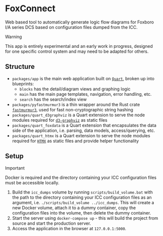 # FoxConnect

Web based tool to automatically generate logic flow diagrams for Foxboro I/A series DCS based on configuration files dumped from the ICC.

> [!WARNING]
> This app is entirely experimental and an early work in progress, designed for one specific control system and may need to be adapted for others.

## Structure

- `packages/app` is the main web application built on [`Quart`](https://github.com/pallets/quart), broken up into blueprints:
    - `blocks` has the detail/diagram views and graphing logic
    - `main` has the main page templates, navigation, error handling, etc.
    - `search` has the search/index view
- `packages/pyfastmurmur3` is a thin wrapper around the Rust crate [`fastmurmur3`](https://crates.io/crates/fastmurmur3), used for fast non-cryptographic string hashing
- `packages/quart_d3graphviz` is a Quart extension to serve the node modules required for [`d3-graphviz`](https://github.com/magjac/d3-graphviz) as static files
- `packages/quart_foxdata` is a Quart extension that encapsulates the data side of the application, i.e. parsing, data models, access/querying, etc.
- `packages/quart_htmx` is a Quart extension to serve the node modules required for [`HTMX`](https://htmx.org/) as static files and provide helper functionality

## Setup

> [!Important]
> Docker is required and the directory containing your ICC configuration files must be accessible locally.

1. Build the `icc_dumps` volume by running `scripts/build_volume.bat` with the path to the directory containing your ICC configuration files as an argument, i.e. `./scripts/build_volume ../icc_dumps`. This will create a new Docker volume, attach it to a dummy container, copy the configuration files into the volume, then delete the dummy container.
1. Start the server using `docker-compose up` - this will build the project from source and start the production server.
1. Access the application in the browser at `127.0.0.1:5000`.
